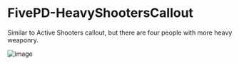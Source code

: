 # FivePD-HeavyShootersCallout
Similar to Active Shooters callout, but there are four people with more heavy weaponry.

![image](https://user-images.githubusercontent.com/33298379/148667620-58c1c457-263c-4e6a-915e-ad406e029a7d.png)
